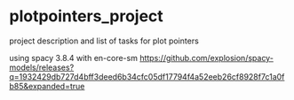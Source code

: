 # plotpointers_project
project description and list of tasks for plot pointers



using spacy 3.8.4 with en-core-sm 
https://github.com/explosion/spacy-models/releases?q=1932429db727d4bff3deed6b34cfc05df17794f4a52eeb26cf8928f7c1a0fb85&expanded=true
